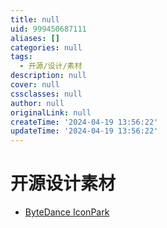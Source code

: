 ```yaml
---
title: null
uid: 999450687111
aliases: []
categories: null
tags:
  - 开源/设计/素材
description: null
cover: null
cssclasses: null
author: null
originalLink: null
createTime: '2024-04-19 13:56:22'
updateTime: '2024-04-19 13:56:22'
---
```


# 开源设计素材

- [ByteDance IconPark](https://iconpark.oceanengine.com/home)

